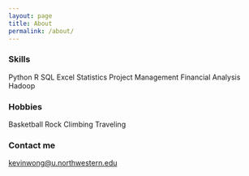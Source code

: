 ```yaml
---
layout: page
title: About
permalink: /about/
---
```


### Skills

Python
R
SQL
Excel
Statistics
Project Management
Financial Analysis
Hadoop

### Hobbies

Basketball
Rock Climbing
Traveling

### Contact me

[kevinwong@u.northwestern.edu](mailto:kevinwong@u.northwestern.edu)
